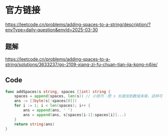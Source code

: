 # 官方链接
https://leetcode.cn/problems/adding-spaces-to-a-string/description/?envType=daily-question&envId=2025-03-30

## 题解
https://leetcode.cn/problems/adding-spaces-to-a-string/solutions/3633237/go-2109-xiang-zi-fu-chuan-tian-jia-kong-n4iie/

## Code
```go
func addSpaces(s string, spaces []int) string {
	spaces = append(spaces, len(s)) // 小技巧：把 s 长度加到数组末尾，这样可以在循环内处理最后一段
	ans := []byte(s[:spaces[0]])
	for i := 1; i < len(spaces); i++ {
		ans = append(ans, ' ')
		ans = append(ans, s[spaces[i-1]:spaces[i]]...)
	}
	return string(ans)
}
```